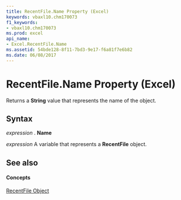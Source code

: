 ```yaml
---
title: RecentFile.Name Property (Excel)
keywords: vbaxl10.chm170073
f1_keywords:
- vbaxl10.chm170073
ms.prod: excel
api_name:
- Excel.RecentFile.Name
ms.assetid: 54bde128-8f11-7bd3-9e17-f6a81f7e6b82
ms.date: 06/08/2017
---
```



# RecentFile.Name Property (Excel)

Returns a  **String** value that represents the name of the object.


## Syntax

 _expression_ . **Name**

 _expression_ A variable that represents a **RecentFile** object.


## See also


#### Concepts


[RecentFile Object](recentfile-object-excel.md)

